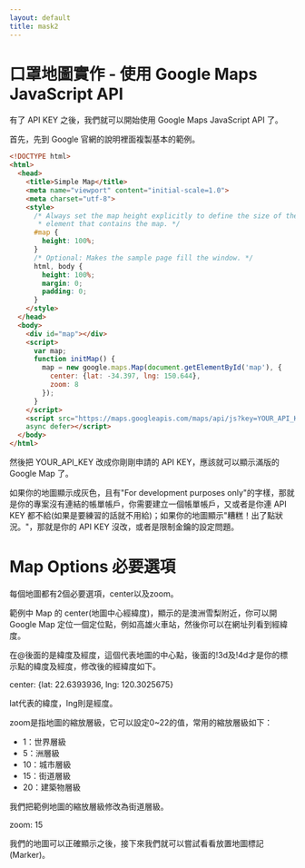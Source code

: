 ```yaml
---
layout: default
title: mask2
---
```


# 口罩地圖實作 - 使用 Google Maps JavaScript API

有了 API KEY 之後，我們就可以開始使用 Google Maps JavaScript API 了。

首先，先到 Google 官網的說明裡面複製基本的範例。

```html
<!DOCTYPE html>
<html>
  <head>
    <title>Simple Map</title>
    <meta name="viewport" content="initial-scale=1.0">
    <meta charset="utf-8">
    <style>
      /* Always set the map height explicitly to define the size of the div
       * element that contains the map. */
      #map {
        height: 100%;
      }
      /* Optional: Makes the sample page fill the window. */
      html, body {
        height: 100%;
        margin: 0;
        padding: 0;
      }
    </style>
  </head>
  <body>
    <div id="map"></div>
    <script>
      var map;
      function initMap() {
        map = new google.maps.Map(document.getElementById('map'), {
          center: {lat: -34.397, lng: 150.644},
          zoom: 8
        });
      }
    </script>
    <script src="https://maps.googleapis.com/maps/api/js?key=YOUR_API_KEY&callback=initMap"
    async defer></script>
  </body>
</html>
```

然後把 YOUR_API_KEY 改成你剛剛申請的 API KEY，應該就可以顯示滿版的 Google Map 了。

如果你的地圖顯示成灰色，且有"For development purposes only"的字樣，那就是你的專案沒有連結的帳單帳戶，你需要建立一個帳單帳戶，又或者是你連 API KEY 都不給(如果是要練習的話就不用給)；如果你的地圖顯示"糟糕！出了點狀況。"，那就是你的 API KEY 沒改，或者是限制金鑰的設定問題。

# Map Options 必要選項

每個地圖都有2個必要選項，center以及zoom。

範例中 Map 的 center(地圖中心經緯度)，顯示的是澳洲雪梨附近，你可以開 Google Map 定位一個定位點，例如高雄火車站，然後你可以在網址列看到經緯度。

在@後面的是緯度及經度，這個代表地圖的中心點，後面的!3d及!4d才是你的標示點的緯度及經度，修改後的經緯度如下。

center: {lat: 22.6393936, lng: 120.3025675}

lat代表的緯度，lng則是經度。

zoom是指地圖的縮放層級，它可以設定0~22的值，常用的縮放層級如下：

* 1：世界層級
* 5：洲層級
* 10：城市層級
* 15：街道層級 
* 20：建築物層級

我們把範例地圖的縮放層級修改為街道層級。

zoom: 15

我們的地圖可以正確顯示之後，接下來我們就可以嘗試看看放置地圖標記(Marker)。

